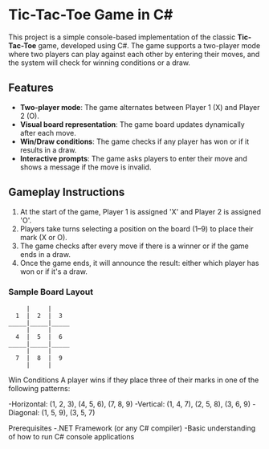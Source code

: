 # Tic-Tac-Toe Game in C#

This project is a simple console-based implementation of the classic **Tic-Tac-Toe** game, developed using C#. The game supports a two-player mode where two players can play against each other by entering their moves, and the system will check for winning conditions or a draw.

## Features

- **Two-player mode**: The game alternates between Player 1 (X) and Player 2 (O).
- **Visual board representation**: The game board updates dynamically after each move.
- **Win/Draw conditions**: The game checks if any player has won or if it results in a draw.
- **Interactive prompts**: The game asks players to enter their move and shows a message if the move is invalid.

## Gameplay Instructions

1. At the start of the game, Player 1 is assigned 'X' and Player 2 is assigned 'O'.
2. Players take turns selecting a position on the board (1–9) to place their mark (X or O).
3. The game checks after every move if there is a winner or if the game ends in a draw.
4. Once the game ends, it will announce the result: either which player has won or if it's a draw.

### Sample Board Layout

```text
     |     |     
  1  |  2  |  3  
_____|_____|_____
     |     |     
  4  |  5  |  6  
_____|_____|_____
     |     |     
  7  |  8  |  9  
     |     |     
```

Win Conditions
A player wins if they place three of their marks in one of the following patterns:

-Horizontal: (1, 2, 3), (4, 5, 6), (7, 8, 9)
-Vertical: (1, 4, 7), (2, 5, 8), (3, 6, 9)
-Diagonal: (1, 5, 9), (3, 5, 7)


Prerequisites
-.NET Framework (or any C# compiler)
-Basic understanding of how to run C# console applications
